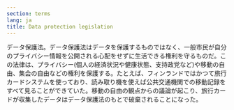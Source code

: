 ```yaml
---
section: terms
lang: ja
title: Data protection legislation
---
```


データ保護法。データ保護法はデータを保護するものではなく、一般市民が自分のプライバシー情報を公開される心配をせずに生活できる権利を守るものだ。この法律は、プライバシー(個人の経済状況や健康状態、支持政党など)や移動の自由、集会の自由などの権利を保護する。たとえば、フィンランドではかつて旅行カードシステムを使っており、読み取り機を使えば公共交通機関での移動記録をすべて見ることができていた。移動の自由の観点からの議論が起こり、旅行カードが収集したデータはデータ保護法のもとで破棄されることになった。
